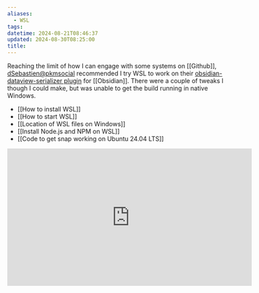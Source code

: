 ```yaml
---
aliases:
  - WSL
tags: 
datetime: 2024-08-21T08:46:37
updated: 2024-08-30T08:25:00
title: 
---
```

Reaching the limit of how I can engage with some systems on [[Github]], [dSebastien@pkmsocial](https://pkm.social/@dsebastien) recommended I try WSL to work on their [obsidian-dataview-serializer plugin](https://github.com/dsebastien/obsidian-dataview-serializer) for [[Obsidian]]. There were a couple of tweaks I though I could make, but was unable to get the build running in native Windows.

- [[How to install WSL]]
- [[How to start WSL]]
- [[Location of WSL files on Windows]]
- [[Install Node.js and NPM on WSL]]
- [[Code to get snap working on Ubuntu 24.04 LTS]]


<iframe width="560" height="315" src="https://www.youtube.com/embed/_fntjriRe48?si=0lsrYvXO9oOrQ8zT" title="YouTube video player" frameborder="0" allow="accelerometer; autoplay; clipboard-write; encrypted-media; gyroscope; picture-in-picture; web-share" referrerpolicy="strict-origin-when-cross-origin" allowfullscreen></iframe>




